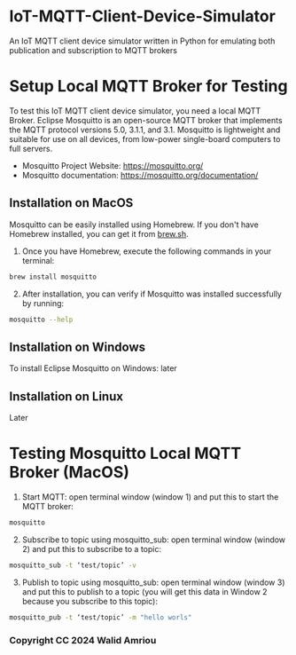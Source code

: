 # IoT-MQTT-Client-Device-Simulator
An IoT MQTT client device simulator written in Python for emulating both publication and subscription to MQTT brokers

# Setup Local MQTT Broker for Testing

To test this IoT MQTT client device simulator, you need a local MQTT Broker. Eclipse Mosquitto is an open-source MQTT broker that implements the MQTT protocol versions 5.0, 3.1.1, and 3.1. Mosquitto is lightweight and suitable for use on all devices, from low-power single-board computers to full servers.

* Mosquitto Project Website: https://mosquitto.org/
* Mosquitto documentation: https://mosquitto.org/documentation/

## Installation on MacOS

Mosquitto can be easily installed using Homebrew. If you don't have Homebrew installed, you can get it from [brew.sh](https://brew.sh). 

1. Once you have Homebrew, execute the following commands in your terminal:
```bash
brew install mosquitto
```
2. After installation, you can verify if Mosquitto was installed successfully by running:
```bash
mosquitto --help
```
## Installation on Windows

To install Eclipse Mosquitto on Windows: later

## Installation on Linux

Later

# Testing Mosquitto Local MQTT Broker (MacOS)
1. Start MQTT: open terminal window (window 1) and put this to start the MQTT broker:
```bash
mosquitto
```
2. Subscribe to topic using mosquitto_sub: open terminal window (window 2) and put this to subscribe to a topic:
```bash
mosquitto_sub -t ‘test/topic’ -v
```
3. Publish to topic using mosquitto_sub: open terminal window (window 3) and put this to publish to a topic (you will get this data in Window 2 because you subscribe to this topic):
```bash
mosquitto_pub -t ‘test/topic’ -m "hello worls"
```

### Copyright CC 2024 Walid Amriou
